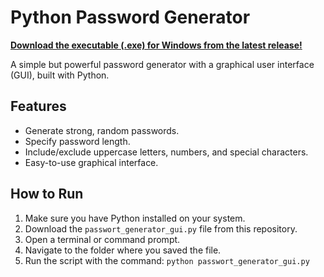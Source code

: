 # Python Password Generator

[**Download the executable (.exe) for Windows from the latest release!**](https://github.com/David-dev-web/Passwort-Generator-in-Python/releases/latest )



A simple but powerful password generator with a graphical user interface (GUI), built with Python.

## Features
*   Generate strong, random passwords.
*   Specify password length.
*   Include/exclude uppercase letters, numbers, and special characters.
*   Easy-to-use graphical interface.

## How to Run
1.  Make sure you have Python installed on your system.
2.  Download the `passwort_generator_gui.py` file from this repository.
3.  Open a terminal or command prompt.
4.  Navigate to the folder where you saved the file.
5.  Run the script with the command: `python passwort_generator_gui.py`
